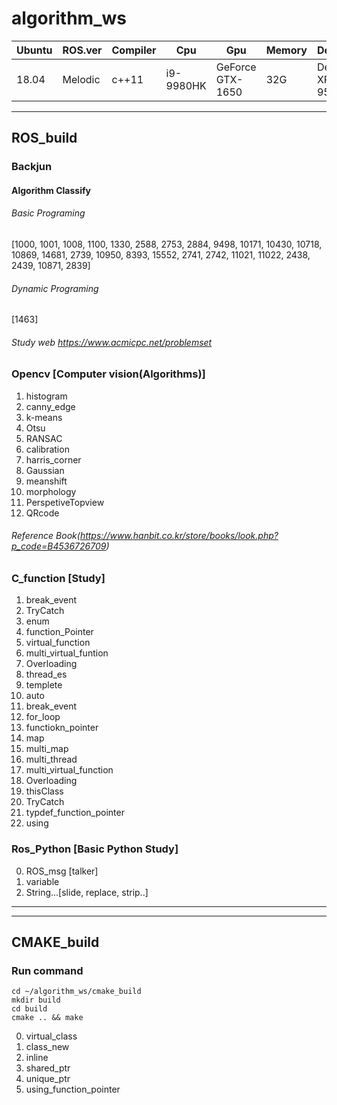 # algorithm_ws
|Ubuntu|ROS.ver|Compiler|Cpu|Gpu|Memory|Device|
|------|---|---|---|---|---|---|
|18.04|Melodic|c++11|i9-9980HK|GeForce GTX-1650|32G|Dell-XPS-9570|

---
## ROS_build 
### Backjun
#### Algorithm Classify
###### Basic Programing 
[1000, 1001, 1008, 1100, 1330, 2588, 2753, 2884, 9498, 10171, 10430, 10718, 10869, 14681, 2739, 10950, 8393, 15552, 2741, 2742, 11021, 11022, 2438, 2439, 10871, 2839]
###### Dynamic Programing 
[1463]
###### Study web https://www.acmicpc.net/problemset

### __Opencv__ [Computer vision(Algorithms)]
1. histogram
2. canny_edge
3. k-means
4. Otsu
5. RANSAC
6. calibration
7. harris_corner
8. Gaussian
9. meanshift
10. morphology
11. PerspetiveTopview
12. QRcode
###### Reference Book(https://www.hanbit.co.kr/store/books/look.php?p_code=B4536726709)


### **C_function** [Study]
1. break_event
2. TryCatch
3. enum
4. function_Pointer
5. virtual_function
6. multi_virtual_funtion
7. Overloading
8. thread_es
9. templete
10. auto
11. break_event
12. for_loop
13. functiokn_pointer
14. map
15. multi_map
16. multi_thread
17. multi_virtual_function
18. Overloading
19. thisClass
20. TryCatch
21. typdef_function_pointer
22. using

### Ros_Python [Basic Python Study]
0. ROS_msg [talker]
1. variable
2. String...[slide, replace, strip..]
---

---
## CMAKE_build
### Run command ###
```
cd ~/algorithm_ws/cmake_build
mkdir build
cd build
cmake .. && make
```
0. virtual_class
1. class_new
2. inline
3. shared_ptr
4. unique_ptr
5. using_function_pointer
